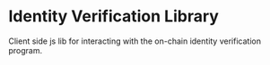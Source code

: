 # Identity Verification Library

Client side js lib for interacting with the on-chain identity verification program.